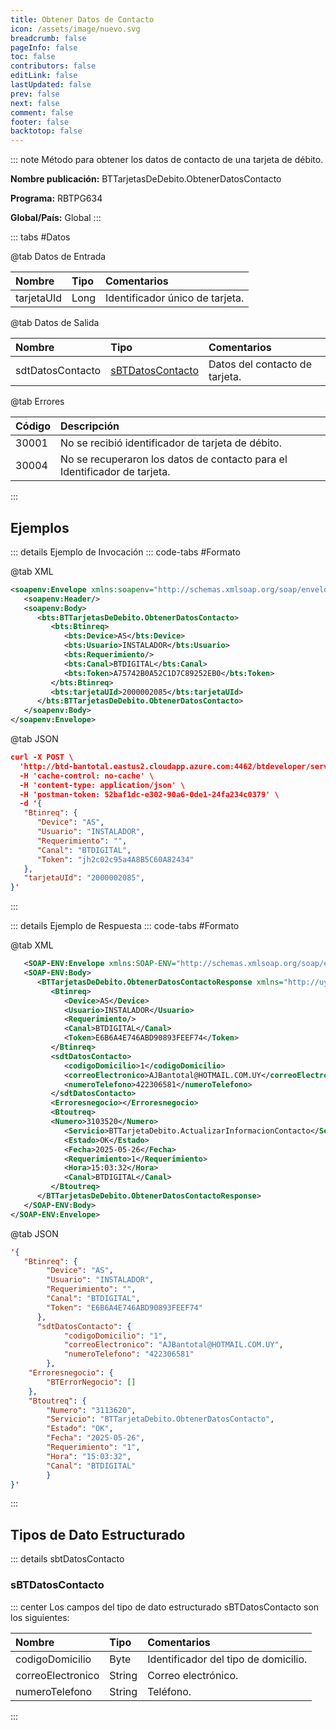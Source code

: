 ```yaml
---
title: Obtener Datos de Contacto
icon: /assets/image/nuevo.svg
breadcrumb: false
pageInfo: false
toc: false
contributors: false
editLink: false
lastUpdated: false
prev: false
next: false
comment: false
footer: false
backtotop: false
---
```


<!-- ABRE DATOS DEL MÉTODO -->
::: note Método para obtener los datos de contacto de una tarjeta de débito.

**Nombre publicación:** BTTarjetasDeDebito.ObtenerDatosContacto

**Programa:** RBTPG634

**Global/País:** Global
:::
<!-- CIERRA DATOS DEL MÉTODO -->

<!-- ABRE TABLA DE DATOS -->
::: tabs #Datos 

@tab Datos de Entrada

Nombre | Tipo | Comentarios
:--------- | :--------- | :---------
tarjetaUId | Long | Identificador único de tarjeta.

@tab Datos de Salida

Nombre | Tipo | Comentarios
:--------- | :----------- | :-----------
sdtDatosContacto | [sBTDatosContacto](#sbtdatoscontacto) | Datos del contacto de tarjeta.

@tab Errores

Código | Descripción
:--------- | :-----------
30001 | No se recibió identificador de tarjeta de débito.
30004 | No se recuperaron los datos de contacto para el Identificador de tarjeta.
::: 
<!-- CIERRA TABLA DE DATOS -->

## **Ejemplos**

<!-- ABRE EJEMPLO DE INVOCACIÓN -->
::: details Ejemplo de Invocación 
::: code-tabs #Formato

@tab XML
```xml
<soapenv:Envelope xmlns:soapenv="http://schemas.xmlsoap.org/soap/envelope/" xmlns:bts="http://uy.com.dlya.bantotal/BTSOA/">
   <soapenv:Header/>
   <soapenv:Body>
      <bts:BTTarjetasDeDebito.ObtenerDatosContacto>
         <bts:Btinreq>
            <bts:Device>AS</bts:Device>
            <bts:Usuario>INSTALADOR</bts:Usuario>
            <bts:Requerimiento/>
            <bts:Canal>BTDIGITAL</bts:Canal>
            <bts:Token>A75742B0A52C1D7C89252EB0</bts:Token>
         </bts:Btinreq>
         <bts:tarjetaUId>2000002085</bts:tarjetaUId>
      </bts:BTTarjetasDeDebito.ObtenerDatosContacto>
   </soapenv:Body>
</soapenv:Envelope>
```

@tab JSON
```json
curl -X POST \
  'http://btd-bantotal.eastus2.cloudapp.azure.com:4462/btdeveloper/servlet/com.dlya.bantotal.odwsbt_BTTarjetasDeDebito_v1?ObtenerDatosContacto' \
  -H 'cache-control: no-cache' \
  -H 'content-type: application/json' \
  -H 'postman-token: 52baf1dc-e302-90a6-0de1-24fa234c0379' \
  -d '{
   "Btinreq": {
      "Device": "AS",
      "Usuario": "INSTALADOR",
      "Requerimiento": "",
      "Canal": "BTDIGITAL",
      "Token": "jh2c02c95a4A8B5C60A82434"
   },
   "tarjetaUId": "2000002085",
}'
```
:::
<!-- CIERRA EJEMPLO DE INVOCACIÓN -->

<!-- ABRE EJEMPLO DE RESPUESTA -->
::: details Ejemplo de Respuesta 
::: code-tabs #Formato

@tab XML
```xml
   <SOAP-ENV:Envelope xmlns:SOAP-ENV="http://schemas.xmlsoap.org/soap/envelope/" xmlns:xsd="http://www.w3.org/2001/XMLSchema" xmlns:SOAP-ENC="http://schemas.xmlsoap.org/soap/encoding/" xmlns:xsi="http://www.w3.org/2001/XMLSchema-instance">
   <SOAP-ENV:Body>
      <BTTarjetasDeDebito.ObtenerDatosContactoResponse xmlns="http://uy.com.dlya.bantotal/BTSOA/">
         <Btinreq>
            <Device>AS</Device>
            <Usuario>INSTALADOR</Usuario>
            <Requerimiento/>
            <Canal>BTDIGITAL</Canal>
            <Token>E6B6A4E746ABD90893FEEF74</Token>
         </Btinreq>
         <sdtDatosContacto>
            <codigoDomicilio>1</codigoDomicilio>
            <correoElectronico>AJBantotal@HOTMAIL.COM.UY</correoElectronico>
            <numeroTelefono>422306581</numeroTelefono>
         </sdtDatosContacto>
         <Erroresnegocio></Erroresnegocio>
         <Btoutreq>
         <Numero>3103520</Numero>
            <Servicio>BTTarjetaDebito.ActualizarInformacionContacto</Servicio>
            <Estado>OK</Estado>
            <Fecha>2025-05-26</Fecha>
            <Requerimiento>1</Requerimiento>
            <Hora>15:03:32</Hora>
            <Canal>BTDIGITAL</Canal>
         </Btoutreq>
      </BTTarjetasDeDebito.ObtenerDatosContactoResponse>
   </SOAP-ENV:Body>
</SOAP-ENV:Envelope>
```

@tab JSON
```json
'{
   "Btinreq": {
        "Device": "AS",
        "Usuario": "INSTALADOR",
        "Requerimiento": "",
        "Canal": "BTDIGITAL",
        "Token": "E6B6A4E746ABD90893FEEF74"
      },
      "sdtDatosContacto": {
            "codigoDomicilio": "1",
            "correoElectronico": "AJBantotal@HOTMAIL.COM.UY",
            "numeroTelefono": "422306581"
        },
    "Erroresnegocio": {
        "BTErrorNegocio": []
    },
    "Btoutreq": {
        "Numero": "3113620",
        "Servicio": "BTTarjetaDebito.ObtenerDatosContacto",
        "Estado": "OK",
        "Fecha": "2025-05-26",
        "Requerimiento": "1",
        "Hora": "15:03:32",
        "Canal": "BTDIGITAL"
        }
}'
```
:::
<!-- CIERRA EJEMPLO DE RESPUESTA -->

## **Tipos de Dato Estructurado**

<!-- ABRE SDT -->
::: details sbtDatosContacto  

### sBTDatosContacto

::: center 
Los campos del tipo de dato estructurado sBTDatosContacto son los siguientes: 

Nombre | Tipo | Comentarios 
:--------- | :----------- | :-----------
codigoDomicilio | Byte | Identificador del tipo de domicilio.
correoElectronico | String | Correo electrónico.
numeroTelefono | String | Teléfono.
:::
<!-- CIERRA SDT -->